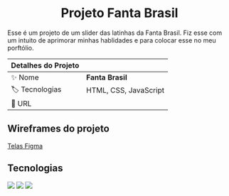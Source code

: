 <h1 align="center">Projeto Fanta Brasil</h1>

Esse é um projeto de um slider das latinhas da Fanta Brasil. Fiz esse com um intuito de aprimorar minhas hablidades e para colocar esse no meu porftólio.

| Detalhes do Projeto |     |
| -------------  | --- |
| :sparkles: Nome        | **Fanta Brasil**
| :label: Tecnologias | HTML, CSS, JavaScript
| :rocket: URL         | 

## Wireframes do projeto
[Telas Figma](https://www.figma.com/design/M8qWjNaxgZfzKDL4QHYiyD/fanta?node-id=0-1&p=f&t=8ayHM7hESdtUMmGW-0)

## Tecnologias

![](https://img.shields.io/badge/HTML-0075A2?style=for-the-badge&logo=html&logoColor=white)
![](https://img.shields.io/badge/Css-1C5253?style=for-the-badge&logo=css.js&logoColor=white)
![](https://img.shields.io/badge/Javascript-43853D?style=for-the-badge&logo=js&logoColor=white)

#
